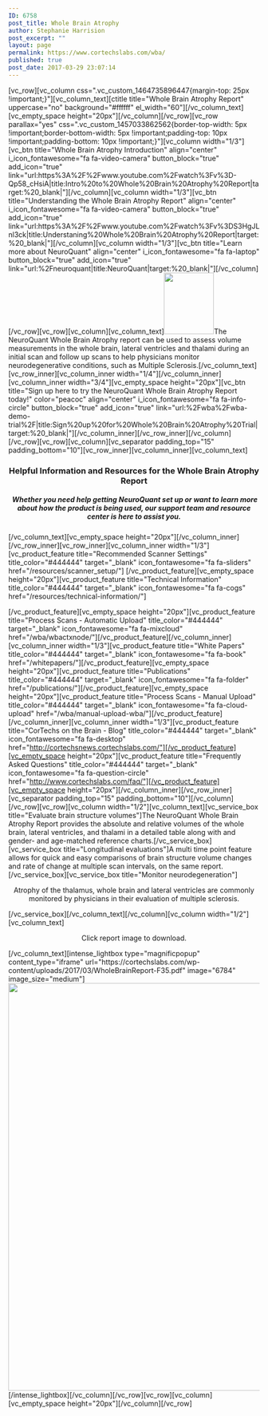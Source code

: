 ```yaml
---
ID: 6758
post_title: Whole Brain Atrophy
author: Stephanie Harrision
post_excerpt: ""
layout: page
permalink: https://www.cortechslabs.com/wba/
published: true
post_date: 2017-03-29 23:07:14
---
```

[vc_row][vc_column css=".vc_custom_1464735896447{margin-top: 25px !important;}"][vc_column_text][ctitle title="Whole Brain Atrophy Report" uppercase="no" background="#ffffff" el_width="60"][/vc_column_text][vc_empty_space height="20px"][/vc_column][/vc_row][vc_row parallax="yes" css=".vc_custom_1457033862562{border-top-width: 5px !important;border-bottom-width: 5px !important;padding-top: 10px !important;padding-bottom: 10px !important;}"][vc_column width="1/3"][vc_btn title="Whole Brain Atrophy Introduction" align="center" i_icon_fontawesome="fa fa-video-camera" button_block="true" add_icon="true" link="url:https%3A%2F%2Fwww.youtube.com%2Fwatch%3Fv%3D-Qp58_cHsiA|title:Intro%20to%20Whole%20Brain%20Atrophy%20Report|target:%20_blank|"][/vc_column][vc_column width="1/3"][vc_btn title="Understanding the Whole Brain Atrophy Report" align="center" i_icon_fontawesome="fa fa-video-camera" button_block="true" add_icon="true" link="url:https%3A%2F%2Fwww.youtube.com%2Fwatch%3Fv%3DS3HgJLnl3ck|title:Understaning%20Whole%20Brain%20Atrophy%20Report|target:%20_blank|"][/vc_column][vc_column width="1/3"][vc_btn title="Learn more about NeuroQuant" align="center" i_icon_fontawesome="fa fa-laptop" button_block="true" add_icon="true" link="url:%2Fneuroquant|title:NeuroQuant|target:%20_blank|"][/vc_column][/vc_row][vc_row][vc_column][vc_column_text]<a href="https://www.cortechslabs.com/wp-content/uploads/2017/03/WBA-head-01.png" rel="attachment wp-att-3155"><img class="wp-image-6766 alignleft" src="https://www.cortechslabs.com/wp-content/uploads/2017/03/WBA-head-01.png" alt="" width="100" height="123" /></a>The NeuroQuant Whole Brain Atrophy report can be used to assess volume measurements in the whole brain, lateral ventricles and thalami during an initial scan and follow up scans to help physicians monitor neurodegenerative conditions, such as Multiple Sclerosis.[/vc_column_text][vc_row_inner][vc_column_inner width="1/4"][/vc_column_inner][vc_column_inner width="3/4"][vc_empty_space height="20px"][vc_btn title="Sign up here to try the NeuroQuant Whole Brain Atrophy Report today!" color="peacoc" align="center" i_icon_fontawesome="fa fa-info-circle" button_block="true" add_icon="true" link="url:%2Fwba%2Fwba-demo-trial%2F|title:Sign%20up%20for%20Whole%20Brain%20Atrophy%20Trial|target:%20_blank|"][/vc_column_inner][/vc_row_inner][/vc_column][/vc_row][vc_row][vc_column][vc_separator padding_top="15" padding_bottom="10"][vc_row_inner][vc_column_inner][vc_column_text]
<div class="hb-aligncenter">
<div class="shortcode-wrapper shortcode-title clearfix">
<h3 class="hb-text-large" style="text-align: center;">Helpful Information and Resources for the Whole Brain Atrophy Report</h3>
</div>
</div>
<h5 class="shortcode-wrapper shortcode-spacer clearfix" style="text-align: center;"> Whether you need help getting NeuroQuant set up or want to learn more about how the product is being used, our support team and resource center is here to assist you.</h5>
[/vc_column_text][vc_empty_space height="20px"][/vc_column_inner][/vc_row_inner][vc_row_inner][vc_column_inner width="1/3"][vc_product_feature title="Recommended Scanner Settings" title_color="#444444" target="_blank" icon_fontawesome="fa fa-sliders" href="/resources/scanner_setup/"]
[/vc_product_feature][vc_empty_space height="20px"][vc_product_feature title="Technical Information" title_color="#444444" target="_blank" icon_fontawesome="fa fa-cogs" href="/resources/technical-information/"]

[/vc_product_feature][vc_empty_space height="20px"][vc_product_feature title="Process Scans - Automatic Upload" title_color="#444444" target="_blank" icon_fontawesome="fa fa-mixcloud" href="/wba/wbactxnode/"][/vc_product_feature][/vc_column_inner][vc_column_inner width="1/3"][vc_product_feature title="White Papers" title_color="#444444" target="_blank" icon_fontawesome="fa fa-book" href="/whitepapers/"][/vc_product_feature][vc_empty_space height="20px"][vc_product_feature title="Publications" title_color="#444444" target="_blank" icon_fontawesome="fa fa-folder" href="/publications/"][/vc_product_feature][vc_empty_space height="20px"][vc_product_feature title="Process Scans - Manual Upload" title_color="#444444" target="_blank" icon_fontawesome="fa fa-cloud-upload" href="/wba/manual-upload-wba/"][/vc_product_feature][/vc_column_inner][vc_column_inner width="1/3"][vc_product_feature title="CorTechs on the Brain - Blog" title_color="#444444" target="_blank" icon_fontawesome="fa fa-desktop" href="http://cortechsnews.cortechslabs.com/"][/vc_product_feature][vc_empty_space height="20px"][vc_product_feature title="Frequently Asked Questions" title_color="#444444" target="_blank" icon_fontawesome="fa fa-question-circle" href="http://www.cortechslabs.com/faq/"][/vc_product_feature][vc_empty_space height="20px"][/vc_column_inner][/vc_row_inner][vc_separator padding_top="15" padding_bottom="10"][/vc_column][/vc_row][vc_row][vc_column width="1/2"][vc_column_text][vc_service_box title="Evaluate brain structure volumes"]The NeuroQuant Whole Brain Atrophy Report provides the absolute and relative volumes of the whole brain, lateral ventricles, and thalami in a detailed table along with and gender- and age-matched reference charts.[/vc_service_box][vc_service_box title="Longitudinal evaluations"]A multi time point feature allows for quick and easy comparisons of brain structure volume changes and rate of change at multiple scan intervals, on the same report.[/vc_service_box][vc_service_box title="Monitor neurodegeneration"]
<p style="text-align: center;"><span id="hs_cos_wrapper_post_body" class="hs_cos_wrapper hs_cos_wrapper_meta_field hs_cos_wrapper_type_rich_text" data-hs-cos-general-type="meta_field" data-hs-cos-type="rich_text">Atrophy of the thalamus, whole brain and lateral ventricles are commonly monitored by physicians in their evaluation of multiple sclerosis.</span></p>
[/vc_service_box][/vc_column_text][/vc_column][vc_column width="1/2"][vc_column_text]
<p style="text-align: center;">Click report image to download.</p>
[/vc_column_text][intense_lightbox type="magnificpopup" content_type="iframe" url="https://cortechslabs.com/wp-content/uploads/2017/03/WholeBrainReport-F35.pdf" image="6784" image_size="medium"]<img class="aligncenter wp-image-6784 size-full" src="https://www.cortechslabs.com/wp-content/uploads/2017/03/WBA.png" alt="" width="591" height="817" />[/intense_lightbox][/vc_column][/vc_row][vc_row][vc_column][vc_empty_space height="20px"][/vc_column][/vc_row]